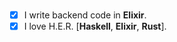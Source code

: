 <table style="border: 0;border-collapse:collapse;">
<tr style="border: 0;">
<br />
  
- [x] I write backend code in **Elixir**. 
- [x] I love H.E.R. [**Haskell**, **Elixir**, **Rust**].

</td>
</tr>
</table>
